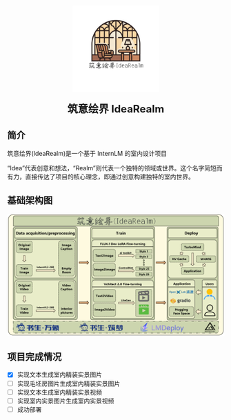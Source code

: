 
<div align="center">
    <img src="./images/logo-1.png" width="200" height="200">
    <div>&nbsp;</div>
    <b><font size="5">筑意绘界 IdeaRealm</font></b>
</div>

## 简介
筑意绘界(IdeaRealm)是一个基于 InternLM 的室内设计项目

“Idea”代表创意和想法，“Realm”则代表一个独特的领域或世界。这个名字简短而有力，直接传达了项目的核心理念，即通过创意构建独特的室内世界。

## 基础架构图
![Architecture diagram](./images/Architecture-diagram.png)

## 项目完成情况
- [x] 实现文本生成室内精装实景图片
- [ ] 实现毛坯房图片生成室内精装实景图片
- [ ] 实现文本生成室内精装实景视频
- [ ] 实现室内实景图片生成室内实景视频
- [ ] 成功部署
